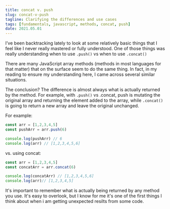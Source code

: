```yaml
---
title: concat v. push
slug: concat-v-push
tagline: Clarifying the differences and use cases
tags: [fundamentals, javascript, methods, concat, push]
date: 2021.05.01
---
```



I’ve been backtracking lately to look at some relatively basic things that I feel like I never really mastered or fully understood. One of those things was really understanding when to use `.push()` vs when to use `.concat()`

There are many JavaScript array methods (methods in most languages for that matter) that on the surface seem to do the same thing. In fact, in my reading to ensure my understanding here, I came across several similar situations.

The conclusion? The difference is almost always what is actually returned by the method. For example, with `.push()` vs .concat, push is mutating the original array and returning the element added to the array, while `.concat()` is going to return a new array and leave the original unchanged.

For example:

```javascript
const arr = [1,2,3,4,5]
const pushArr = arr.push(6)

console.log(pushArr) // 6
console.log(arr) // [1,2,3,4,5,6]
```

vs. using concat:

```javascript 
const arr = [1,2,3,4,5]
const concatArr = arr.concat(6)

console.log(concatArr) // [1,2,3,4,5,6]
console.log(arr)// [1,2,3,4,5]
```

It's important to remember what is actually being returned by any method you use. It's easy to overlook, but I know for me it's one of the first things I think about when i am getting unexpected resilts from some code.